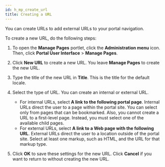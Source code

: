 ```yaml
---
id: h_mp_create_url
title: Creating a URL
---
```





You can create URLs to add external URLs to your portal navigation.

To create a new URL, do the following steps:

1.  To open the **Manage Pages** portlet, click the **Administration menu** icon. Then, click **Portal User Interface** \> **Manage Pages**.

2.  Click **New URL** to create a new URL. You leave **Manage Pages** to create the new URL.

3.  Type the title of the new URL in **Title**. This is the title for the default locale.

4.  Select the type of URL. You can create an internal or external URL.

    -   For internal URLs, select **A link to the following portal page**. Internal URLs direct the user to a page within the portal site. You can select only from pages that can be bookmarked. Also, you cannot create a URL to a first-level page. Instead, you must select one of the available child pages.
    -   For external URLs, select **A link to a Web page with the following URL**. External URLs direct the user to a location outside of the portal site. Select at least one markup, such as HTML, and the URL for that markup type.
5.  Click **OK** to save these settings for the new URL. Click **Cancel** if you want to return to without creating the new URL.


